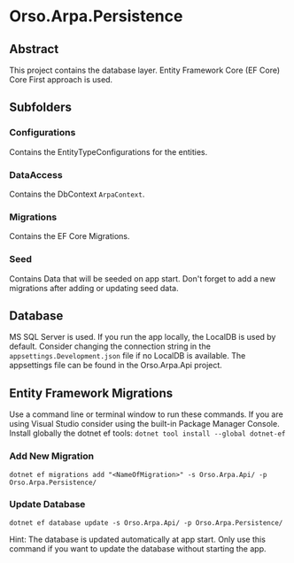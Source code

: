 # Orso.Arpa.Persistence

## Abstract
This project contains the database layer. Entity Framework Core (EF Core) Core First approach is used.

## Subfolders

### Configurations
Contains the EntityTypeConfigurations for the entities.

### DataAccess
Contains the DbContext `ArpaContext`.

### Migrations
Contains the EF Core Migrations.

### Seed
Contains Data that will be seeded on app start. Don't forget to add a new migrations after adding or updating seed data.

## Database

MS SQL Server is used. If you run the app locally, the LocalDB is used by default. Consider changing the connection string in the `appsettings.Development.json` file if no LocalDB is available. The appsettings file can be found in the Orso.Arpa.Api project.

## Entity Framework Migrations
Use a command line or terminal window to run these commands. If you are using Visual Studio consider using the built-in Package Manager Console. Install globally the dotnet ef tools: `dotnet tool install --global dotnet-ef`

### Add New Migration
```
dotnet ef migrations add "<NameOfMigration>" -s Orso.Arpa.Api/ -p Orso.Arpa.Persistence/
```

### Update Database
```
dotnet ef database update -s Orso.Arpa.Api/ -p Orso.Arpa.Persistence/
```

Hint: The database is updated automatically at app start. Only use this command if you want to update the database without starting the app.

